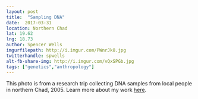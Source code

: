 ```yaml
---
layout: post
title:  "Sampling DNA"
date:  2017-03-31
location: Northern Chad
lat: 19.62
lng: 18.73
author: Spencer Wells
imgurfilepath: http://i.imgur.com/PWnrJk8.jpg
twitterhandle: spwells
alt-fb-share-img: http://i.imgur.com/vQxSPGb.jpg
tags: ["genetics","anthropology"]
---
```


This photo is from a research trip collecting DNA samples from local people in northern Chad, 2005. Learn more about my work [here](https://en.wikipedia.org/wiki/Spencer_Wells).